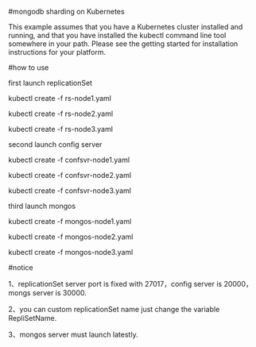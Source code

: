 #mongodb sharding on Kubernetes

This example assumes that you have a Kubernetes cluster installed and running, and that you have installed the kubectl command line tool somewhere in your path. Please see the getting started for installation instructions for your platform.

#how to use

first launch replicationSet
>
kubectl create -f rs-node1.yaml 
>
kubectl create -f rs-node2.yaml 
>
kubectl create -f rs-node3.yaml

second launch config server
>
kubectl create -f confsvr-node1.yaml
>
kubectl create -f confsvr-node2.yaml
>
kubectl create -f confsvr-node3.yaml

third launch mongos
>
kubectl create -f mongos-node1.yaml
>
kubectl create -f mongos-node2.yaml
>
kubectl create -f mongos-node3.yaml

#notice
>
1、replicationSet server port is fixed with 27017，config server is 20000，mongs server is 30000.
>
2、you can custom replicationSet name just change the variable RepliSetName.
>
3、mongos server must launch latestly.

